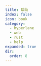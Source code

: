 ```yaml
---
title: 帮助
index: false
icon: book
category:
  - hyperlane
  - web
  - rust
  - help
expanded: true
dir:
  order: 8
---
```

